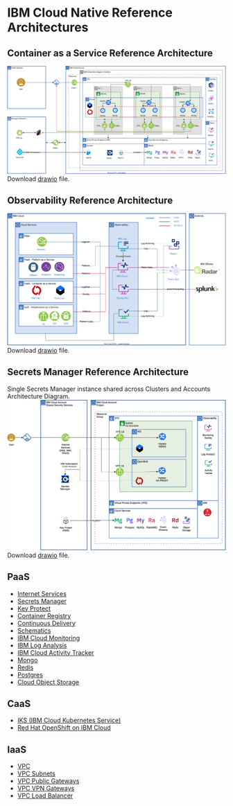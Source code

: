 # IBM Cloud Native Reference Architectures

## Container as a Service Reference Architecture

![Cloud Natitve Architecture](./ibmcloud-vpc-iks-architecture.svg)
Download [drawio](ibmcloud-vpc-iks-architecture.drawio) file.

## Observability Reference Architecture

![Observability](./ibmcloud-observability.svg)
Download [drawio](ibmcloud-observability.drawio) file.

## Secrets Manager Reference Architecture

Single Secrets Manager instance shared across Clusters and Accounts Architecture Diagram.
![Secrets Manager](./ibmcloud-iks-secrets-manager.png)
Download [drawio](ibmcloud-iks-secrets-manager.drawio) file.

## PaaS

* [Internet Services](https://cloud.ibm.com/catalog/services/internet-services)
* [Secrets Manager](https://cloud.ibm.com/catalog/services/secrets-manager)
* [Key Protect](https://cloud.ibm.com/catalog/services/key-protect)
* [Container Registry](https://cloud.ibm.com/kubernetes/catalog/registry)
* [Continuous Delivery](https://cloud.ibm.com/catalog/services/continuous-delivery)
* [Schematics](https://cloud.ibm.com/schematics)
* [IBM Cloud Monitoring](https://cloud.ibm.com/catalog/services/ibm-cloud-monitoring)
* [IBM Log Analysis](https://cloud.ibm.com/catalog/services/logdna)
* [IBM Cloud Activity Tracker](https://cloud.ibm.com/catalog/services/logdnaat)
* [Mongo](https://cloud.ibm.com/catalog/services/databases-for-mongodb)
* [Redis](https://cloud.ibm.com/catalog/services/databases-for-redis)
* [Postgres](https://cloud.ibm.com/catalog/services/databases-for-postgresql)
* [Cloud Object Storage](https://cloud.ibm.com/catalog/services/cloud-object-storage)

## CaaS

* [IKS (IBM Cloud Kubernetes Service)](https://cloud.ibm.com/kubernetes/catalog/create)
* [Red Hat OpenShift on IBM Cloud](https://cloud.ibm.com/kubernetes/catalog/create?platformType=openshift&newCreate=true)

## IaaS

* [VPC](https://cloud.ibm.com/vpc-ext/network/vpcs)
* [VPC Subnets](https://cloud.ibm.com/vpc-ext/network/subnets) 
* [VPC Public Gateways](https://cloud.ibm.com/vpc-ext/network/publicGateways)
* [VPC VPN Gateways](https://cloud.ibm.com/vpc/provision/vpngateway)
* [VPC Load Balancer](https://cloud.ibm.com/vpc/provision/loadBalancer)
